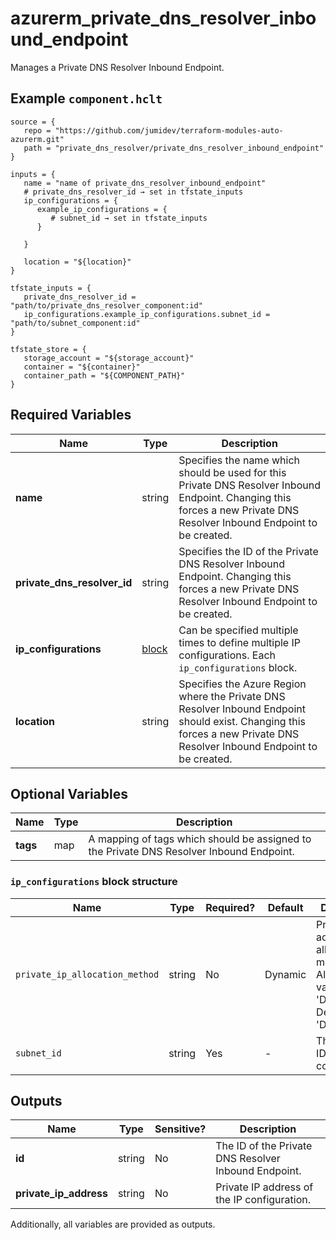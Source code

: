 # azurerm_private_dns_resolver_inbound_endpoint

Manages a Private DNS Resolver Inbound Endpoint.

## Example `component.hclt`

```hcl
source = {
   repo = "https://github.com/jumidev/terraform-modules-auto-azurerm.git" 
   path = "private_dns_resolver/private_dns_resolver_inbound_endpoint" 
}

inputs = {
   name = "name of private_dns_resolver_inbound_endpoint" 
   # private_dns_resolver_id → set in tfstate_inputs
   ip_configurations = {
      example_ip_configurations = {
         # subnet_id → set in tfstate_inputs
      }
  
   }
 
   location = "${location}" 
}

tfstate_inputs = {
   private_dns_resolver_id = "path/to/private_dns_resolver_component:id" 
   ip_configurations.example_ip_configurations.subnet_id = "path/to/subnet_component:id" 
}

tfstate_store = {
   storage_account = "${storage_account}" 
   container = "${container}" 
   container_path = "${COMPONENT_PATH}" 
}

```

## Required Variables

| Name | Type |  Description |
| ---- | --------- |  ----------- |
| **name** | string |  Specifies the name which should be used for this Private DNS Resolver Inbound Endpoint. Changing this forces a new Private DNS Resolver Inbound Endpoint to be created. | 
| **private_dns_resolver_id** | string |  Specifies the ID of the Private DNS Resolver Inbound Endpoint. Changing this forces a new Private DNS Resolver Inbound Endpoint to be created. | 
| **ip_configurations** | [block](#ip_configurations-block-structure) |  Can be specified multiple times to define multiple IP configurations. Each `ip_configurations` block. | 
| **location** | string |  Specifies the Azure Region where the Private DNS Resolver Inbound Endpoint should exist. Changing this forces a new Private DNS Resolver Inbound Endpoint to be created. | 

## Optional Variables

| Name | Type |  Description |
| ---- | --------- |  ----------- |
| **tags** | map |  A mapping of tags which should be assigned to the Private DNS Resolver Inbound Endpoint. | 

### `ip_configurations` block structure

| Name | Type | Required? | Default | Description |
| ---- | ---- | --------- | ------- | ----------- |
| `private_ip_allocation_method` | string | No | Dynamic | Private IP address allocation method. Allowed value is 'Dynamic'. Defaults to 'Dynamic'. |
| `subnet_id` | string | Yes | - | The subnet ID of the IP configuration. |



## Outputs

| Name | Type | Sensitive? | Description |
| ---- | ---- | --------- | --------- |
| **id** | string | No  | The ID of the Private DNS Resolver Inbound Endpoint. | 
| **private_ip_address** | string | No  | Private IP address of the IP configuration. | 

Additionally, all variables are provided as outputs.

